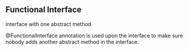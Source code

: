 Functional Interface
----------------------
interface with one abstract method

@FunctionalInterface
annotation is used upon the interface to make sure nobody adds another abstract method in the  interface.


